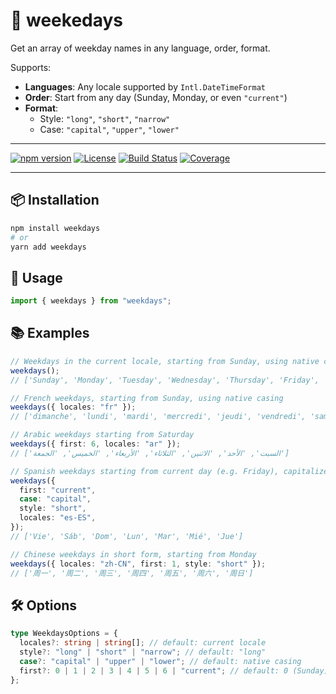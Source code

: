 # 📆 weekedays 

Get an array of weekday names in any language, order, format.

Supports:

- **Languages**: Any locale supported by `Intl.DateTimeFormat`
- **Order**: Start from any day (Sunday, Monday, or even `"current"`)
- **Format**:
  - Style: `"long"`, `"short"`, `"narrow"`
  - Case: `"capital"`, `"upper"`, `"lower"`

---

[![npm version](https://img.shields.io/npm/v/weekdays.svg)](https://www.npmjs.com/package/weekdays)
[![License](https://img.shields.io/npm/l/weekdays.svg)](LICENSE)
[![Build Status](https://img.shields.io/github/actions/workflow/status/navigatrum/weekdays/ci.yml?branch=main)](https://github.com/navigatrum/weekdays/actions)
[![Coverage](https://img.shields.io/codecov/c/github/navigatrum/weekdays)](https://codecov.io/gh/navigatrum/weekdays)

---

## 📦 Installation

```bash
npm install weekdays
# or
yarn add weekdays
```

## 🚀 Usage

```ts
import { weekdays } from "weekdays";
```

## 📚 Examples

```ts
// Weekdays in the current locale, starting from Sunday, using native casing
weekdays();
// ['Sunday', 'Monday', 'Tuesday', 'Wednesday', 'Thursday', 'Friday', 'Saturday']

// French weekdays, starting from Sunday, using native casing
weekdays({ locales: "fr" });
// ['dimanche', 'lundi', 'mardi', 'mercredi', 'jeudi', 'vendredi', 'samedi']

// Arabic weekdays starting from Saturday
weekdays({ first: 6, locales: "ar" });
// ['السبت', 'الأحد', 'الاثنين', 'الثلاثاء', 'الأربعاء', 'الخميس', 'الجمعة']

// Spanish weekdays starting from current day (e.g. Friday), capitalized, in short form
weekdays({
  first: "current",
  case: "capital",
  style: "short",
  locales: "es-ES",
});
// ['Vie', 'Sáb', 'Dom', 'Lun', 'Mar', 'Mié', 'Jue']

// Chinese weekdays in short form, starting from Monday
weekdays({ locales: "zh-CN", first: 1, style: "short" });
// ['周一', '周二', '周三', '周四', '周五', '周六', '周日']
```

## 🛠️ Options

```ts
type WeekdaysOptions = {
  locales?: string | string[]; // default: current locale
  style?: "long" | "short" | "narrow"; // default: "long"
  case?: "capital" | "upper" | "lower"; // default: native casing
  first?: 0 | 1 | 2 | 3 | 4 | 5 | 6 | "current"; // default: 0 (Sunday)
};
```

